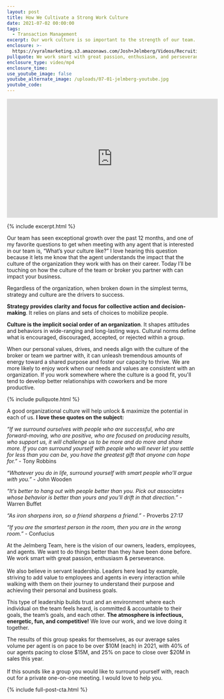 ```yaml
---
layout: post
title: How We Cultivate a Strong Work Culture
date: 2021-07-02 00:00:00
tags:
  - Transaction Management
excerpt: Our work culture is so important to the strength of our team.
enclosure: >-
  https://vyralmarketing.s3.amazonaws.com/Josh+Jelmberg/Videos/Recruiting/How+We+Cultivate+a+Strong+Work+Culture.mp4
pullquote: We work smart with great passion, enthusiasm, and perseverance.
enclosure_type: video/mp4
enclosure_time:
use_youtube_image: false
youtube_alternate_image: /uploads/07-01-jelmberg-youtube.jpg
youtube_code:
---
```

<iframe src="https://www.youtube.com/embed/hFRTBV7dHzI?rel=0" width="560" height="315" frameborder="0" allowfullscreen="allowfullscreen"></iframe>

{% include excerpt.html %}

Our team has seen exceptional growth over the past 12 months, and one of my favorite questions to get when meeting with any agent that is interested in our team is, “What’s your culture like?” I love hearing this question because it lets me know that the agent understands the impact that the culture of the organization they work with has on their career. Today I’ll be touching on how the culture of the team or broker you partner with can impact your business.

Regardless of the organization, when broken down in the simplest terms, strategy and culture are the drivers to success.

**Strategy provides clarity and focus for collective action and decision-making**. It relies on plans and sets of choices to mobilize people.

**Culture is the implicit social order of an organization**. It shapes attitudes and behaviors in wide-ranging and long-lasting ways. Cultural norms define what is encouraged, discouraged, accepted, or rejected within a group.

When our personal values, drives, and needs align with the culture of the broker or team we partner with, it can unleash tremendous amounts of energy toward a shared purpose and foster our capacity to thrive. We are more likely to enjoy work when our needs and values are consistent with an organization. If you work somewhere where the culture is a good fit, you'll tend to develop better relationships with coworkers and be more productive.

{% include pullquote.html %}

A good organizational culture will help unlock & maximize the potential in each of us. **I love these quotes on the subject:**

*“If we surround ourselves with people who are successful, who are forward-moving, who are positive, who are focused on producing results, who support us, it will challenge us to be more and do more and share more. If you can surround yourself with people who will never let you settle for less than you can be, you have the greatest gift that anyone can hope for.”* - Tony Robbins

*“Whatever you do in life, surround yourself with smart people who’ll argue with you.”* - John Wooden

*“It’s better to hang out with people better than you. Pick out associates whose behavior is better than yours and you’ll drift in that direction.”* - Warren Buffet

*“As iron sharpens iron, so a friend sharpens a friend.”* - Proverbs 27:17

*“If you are the smartest person in the room, then you are in the wrong room.”* - Confucius

At the Jelmberg Team, here is the vision of our owners, leaders, employees, and agents. We want to do things better than they have been done before. We work smart with great passion, enthusiasm & perseverance.<br>&nbsp;<br>We also believe in servant leadership. Leaders here lead by example, striving to add value to employees and agents in every interaction while walking with them on their journey to understand their purpose and achieving their personal and business goals.

This type of leadership builds trust and an environment where each individual on the team feels heard, is committed & accountable to their goals, the team’s goals, and each other. **The atmosphere is infectious, energetic, fun, and competitive\!** We love our work, and we love doing it together.

The results of this group speaks for themselves, as our average sales volume per agent is on pace to be over $10M (each) in 2021, with 40% of our agents pacing to close $15M, and 25% on pace to close over $20M in sales this year.<br>&nbsp;<br>If this sounds like a group you would like to surround yourself with, reach out for a private one-on-one meeting. I would love to help you.

{% include full-post-cta.html %}
